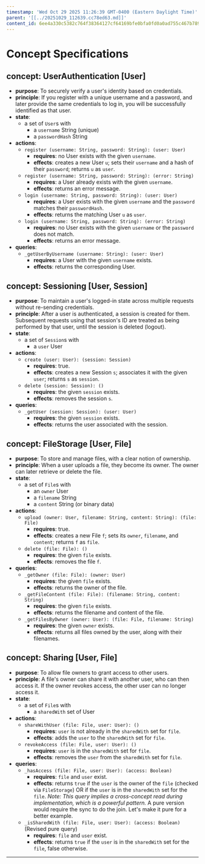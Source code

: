 ```yaml
---
timestamp: 'Wed Oct 29 2025 11:26:39 GMT-0400 (Eastern Daylight Time)'
parent: '[[../20251029_112639.cc78ed63.md]]'
content_id: 6ee4a330c5382c764f38364127cf64169bfe0bfa0fd0a0ad755c467b789056e2
---
```


# Concept Specifications

## concept: UserAuthentication \[User]

* **purpose**: To securely verify a user's identity based on credentials.
* **principle**: If you register with a unique username and a password, and later provide the same credentials to log in, you will be successfully identified as that user.
* **state**:
  * a set of `User`s with
    * a `username` String (unique)
    * a `passwordHash` String
* **actions**:
  * `register (username: String, password: String): (user: User)`
    * **requires**: no User exists with the given `username`.
    * **effects**: creates a new User `u`; sets their `username` and a hash of their `password`; returns `u` as `user`.
  * `register (username: String, password: String): (error: String)`
    * **requires**: a User already exists with the given `username`.
    * **effects**: returns an error message.
  * `login (username: String, password: String): (user: User)`
    * **requires**: a User exists with the given `username` and the `password` matches their `passwordHash`.
    * **effects**: returns the matching User `u` as `user`.
  * `login (username: String, password: String): (error: String)`
    * **requires**: no User exists with the given `username` or the `password` does not match.
    * **effects**: returns an error message.
* **queries**:
  * `_getUserByUsername (username: String): (user: User)`
    * **requires**: a User with the given `username` exists.
    * **effects**: returns the corresponding User.

## concept: Sessioning \[User, Session]

* **purpose**: To maintain a user's logged-in state across multiple requests without re-sending credentials.
* **principle**: After a user is authenticated, a session is created for them. Subsequent requests using that session's ID are treated as being performed by that user, until the session is deleted (logout).
* **state**:
  * a set of `Session`s with
    * a `user` User
* **actions**:
  * `create (user: User): (session: Session)`
    * **requires**: true.
    * **effects**: creates a new Session `s`; associates it with the given `user`; returns `s` as `session`.
  * `delete (session: Session): ()`
    * **requires**: the given `session` exists.
    * **effects**: removes the session `s`.
* **queries**:
  * `_getUser (session: Session): (user: User)`
    * **requires**: the given `session` exists.
    * **effects**: returns the user associated with the session.

## concept: FileStorage \[User, File]

* **purpose**: To store and manage files, with a clear notion of ownership.
* **principle**: When a user uploads a file, they become its owner. The owner can later retrieve or delete the file.
* **state**:
  * a set of `File`s with
    * an `owner` User
    * a `filename` String
    * a `content` String (or binary data)
* **actions**:
  * `upload (owner: User, filename: String, content: String): (file: File)`
    * **requires**: true.
    * **effects**: creates a new File `f`; sets its `owner`, `filename`, and `content`; returns `f` as `file`.
  * `delete (file: File): ()`
    * **requires**: the given `file` exists.
    * **effects**: removes the file `f`.
* **queries**:
  * `_getOwner (file: File): (owner: User)`
    * **requires**: the given `file` exists.
    * **effects**: returns the owner of the file.
  * `_getFileContent (file: File): (filename: String, content: String)`
    * **requires**: the given `file` exists.
    * **effects**: returns the filename and content of the file.
  * `_getFilesByOwner (owner: User): (file: File, filename: String)`
    * **requires**: the given `owner` exists.
    * **effects**: returns all files owned by the user, along with their filenames.

## concept: Sharing \[User, File]

* **purpose**: To allow file owners to grant access to other users.
* **principle**: A file's owner can share it with another user, who can then access it. If the owner revokes access, the other user can no longer access it.
* **state**:
  * a set of `File`s with
    * a `sharedWith` set of User
* **actions**:
  * `shareWithUser (file: File, user: User): ()`
    * **requires**: `user` is not already in the `sharedWith` set for `file`.
    * **effects**: adds the `user` to the `sharedWith` set for `file`.
  * `revokeAccess (file: File, user: User): ()`
    * **requires**: `user` is in the `sharedWith` set for `file`.
    * **effects**: removes the `user` from the `sharedWith` set for `file`.
* **queries**:
  * `_hasAccess (file: File, user: User): (access: Boolean)`
    * **requires**: `file` and `user` exist.
    * **effects**: returns `true` if the `user` is the owner of the `file` (checked via `FileStorage`) OR if the `user` is in the `sharedWith` set for the `file`. *Note: This query implies a cross-concept read during implementation, which is a powerful pattern.* A pure version would require the sync to do the join. Let's make it pure for a better example.
  * `_isSharedWith (file: File, user: User): (access: Boolean)` (Revised pure query)
    * **requires**: `file` and `user` exist.
    * **effects**: returns `true` if the `user` is in the `sharedWith` set for the `file`, false otherwise.

***
